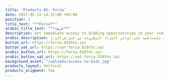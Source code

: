```yaml
---
title: 'Products #2: Forsa'
date: 2017-05-15 14:32:00 +03:00
position: 1
title_text: "**Forsa**"
arabic_title_text: "**فرصة**"
description: Get immediate access to bidding opportunities in your industry.
arabic_description: احصل على فرصة للمنافسه على اوامر الشراء المطروحه من قبل شركاؤنا.
button_url: https://forsa.910ths.sa/
button_uat_url: https://uat-forsa.910ths.sa/
arabic_button_url: https://forsa.910ths.sa/
arabic_button_uat_url: https://uat-forsa.910ths.sa/
background_asset: "/uploads/access-to-bids.jpg"
products_layout: Vertical
products_aligment: Top
---
```

